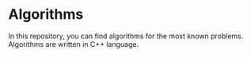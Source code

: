 # Algorithms

In this repository, you can find algorithms for the most known problems.
Algorithms are written in C++ language.
